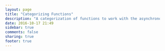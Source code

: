 ```yaml
---
layout: page
title: "Categorizing Functions"
description: "A categorization of functions to work with the asynchronous core of Home Assistant."
date: 2016-10-17 21:49
sidebar: true
comments: false
sharing: true
footer: true
---
```


<script>
window.location = 'http://developers.home-assistant.io/docs/en/asyncio_categorizing_functions.html';
</script>